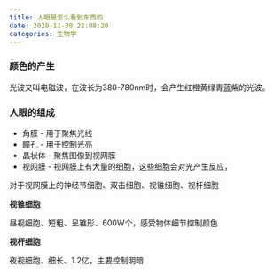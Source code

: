 ```yaml
---
title: 人眼是怎么看到东西的
date: 2020-11-30 22:08:20
categories: 生物学
---
```


### 颜色的产生

光波又叫电磁波，在波长为380-780nm时，会产生红橙黄绿青蓝紫的光波。

### 人眼的组成

* 角膜 - 用于聚焦光线
* 瞳孔 - 用于控制光亮
* 晶状体 - 聚焦图像到视网膜
* 视网膜 - 视网膜上有大量的细胞，这些细胞会对光产生反应，


对于视网膜上的神经节细胞、双击细胞、视锥细胞、视杆细胞

**视锥细胞**

昼视细胞、短粗、呈锥形、600W个，感受物体细节控制颜色

**视杆细胞**

夜视细胞、细长、1.2亿，主要控制明暗
